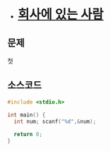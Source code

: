 * # [회사에 있는 사람](https://www.acmicpc.net/problem/7785)
## 문제
첫 
## 소스코드
```c
#include <stdio.h>

int main() {
  int num; scanf("%d",&num);
  
  return 0;
}
```
